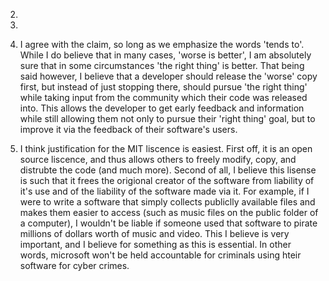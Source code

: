2. 

3. 

4. I agree with the claim, so long as we emphasize the words 'tends to'. While I do believe that in many cases, 'worse is better', I am absolutely sure that in some circumstances 'the right thing' is better. That being said however, I believe that a developer should release the 'worse' copy first, but instead of just stopping there, should pursue 'the right thing' while taking input from the community which their code was released into. This allows the developer to get early feedback and information while still allowing them not only to pursue their 'right thing' goal, but to improve it via the feedback of their software's users.

5. I think justification for the MIT liscence is easiest. First off, it is an open source liscence, and thus allows others to freely modify, copy, and distrubte the code (and much more). Second of all, I believe this lisense is such that it frees the origional creator of the software from liability of it's use and of the liability of the software made via it. For example, if I were to write a software that simply collects publiclly available files and makes them easier to access (such as music files on the public folder of a computer), I wouldn't be liable if someone used that software to pirate millions of dollars worth of music and video. This I believe is very important, and I believe for something as this is essential. In other words, microsoft won't be held accountable for criminals using hteir software for cyber crimes.





